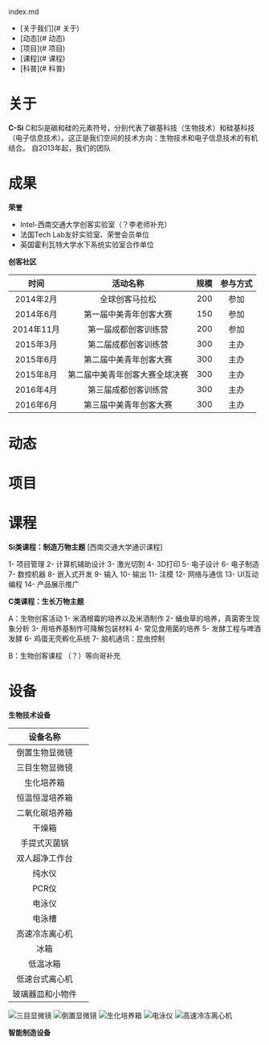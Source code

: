 index.md

- [关于我们](# 关于)
- [动态](# 动态)
- [项目](# 项目)
- [课程](# 课程)
- [科普](# 科普)

# 关于
**C-Si**
C和Si是碳和硅的元素符号，分别代表了碳基科技（生物技术）和硅基科技（电子信息技术）。这正是我们空间的技术方向：生物技术和电子信息技术的有机结合。  自2013年起，我们的团队

# 成果

**荣誉**
- Intel-西南交通大学创客实验室（？李老师补充）
- 法国Tech Lab友好实验室、荣誉会员单位
- 英国霍利瓦特大学水下系统实验室合作单位


**创客社区**

|时间|活动名称|规模|参与方式|
|:-:|:-:|-:|:-:|
|2014年2月|全球创客马拉松|200|参加|
|2014年6月|第一届中美青年创客大赛|150|参加|
|2014年11月|第一届成都创客训练营|200|参加|
|2015年3月|第二届成都创客训练营|300|主办|
|2015年6月|第二届中美青年创客大赛|300|主办|
|2015年8月|第二届中美青年创客大赛全球决赛|300|主办|
|2016年4月|第三届成都创客训练营|300|主办|
|2016年6月|第三届中美青年创客大赛|300|主办|


# 动态
# 项目
# 课程

**Si类课程：制造万物主题**
[西南交通大学通识课程]

1- 项目管理
2- 计算机辅助设计
3- 激光切割
4- 3D打印
5- 电子设计
6- 电子制造
7- 数控机器
8- 嵌入式开发
9- 输入
10- 输出
11- 注模
12- 网络与通信
13- UI互动编程
14- 产品展示推广

**C类课程：生长万物主题**

A：生物创客活动
1- 米酒根霉的培养以及米酒制作
2- 蛹虫草的培养，真菌寄生现象分析
3- 用培养基制作可降解包装材料
4- 常见食用菌的培养
5- 发酵工程与啤酒发酵
6- 鸡蛋无壳孵化系统
7- 脑机通讯：昆虫控制

B：生物创客课程
（？）等向哥补充

# 设备

**生物技术设备**

|设备名称||
|:--:|--:|
|倒置生物显微镜||
|三目生物显微镜||
|生化培养箱||
|恒温恒湿培养箱||
|二氧化碳培养箱||
|干燥箱||
|手提式灭菌锅||
|双人超净工作台||
|纯水仪||
|PCR仪||
|电泳仪||
|电泳槽||
|高速冷冻离心机||
|冰箱||
|低温冰箱||
|低速台式离心机||
|玻璃器皿和小物件||

![三目显微镜](三目显微镜.jpg)
![倒置显微镜](倒置显微镜.jpg)
![生化培养箱](生化培养箱.jpg)
![电泳仪](电泳仪.jpg)
![高速冷冻离心机](高速冷冻离心机.jpg)

**智能制造设备**
